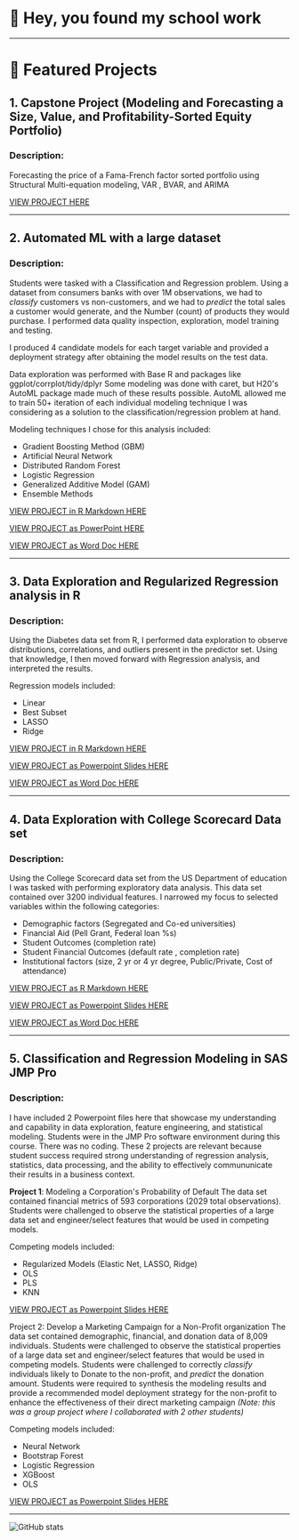 # 👋 Hey, you found my school work
---

# 📂 Featured Projects

## 1. Capstone Project (Modeling and Forecasting a Size, Value, and Profitability-Sorted Equity Portfolio) 
### **Description:**  
Forecasting the price of a Fama-French factor sorted portfolio using Structural Multi-equation modeling, VAR , BVAR, and ARIMA  


[VIEW PROJECT HERE](https://afrohner.github.io/MSQE_25/MSQE_CAPSTONE_ExecSummary.html)

---
## 2. Automated ML with a large dataset
### **Description:**  
Students were tasked with a Classification and Regression problem.
Using a dataset from consumers banks with over 1M observations, we had to *classify* customers vs non-customers, and we had to *predict* the total sales a customer would generate, and the Number (count) of products they would purchase. I performed data quality inspection, exploration, model training and testing.

I produced 4 candidate models for each target variable and provided a deployment strategy after obtaining the model results on the test data.

Data exploration was performed with Base R and packages like ggplot/corrplot/tidy/dplyr
Some modeling was done with caret, but H20's AutoML package made much of these results possible.
AutoML allowed me to train 50+ iteration of each individual modeling technique I was considering as a solution to the classification/regression problem at hand.

Modeling techniques I chose for this analysis included:
  - Gradient Boosting Method (GBM)
  - Artificial Neural Network
  - Distributed Random Forest
  - Logistic Regression
  - Generalized Additive Model (GAM)
  - Ensemble Methods
    
[VIEW PROJECT in R Markdown HERE](https://afrohner.github.io/MSQE_25/ECON_562_FINALPROJ_mod_AF_vFinal.html)

[VIEW PROJECT as PowerPoint HERE](https://afrohner.github.io/MSQE_25/ECON_562_Final_AF_pptx.pdf)

[VIEW PROJECT as Word Doc HERE](https://afrohner.github.io/MSQE_25/ECON_562_FINAL_PROJ_REPORT_AF_VFinal.pdf)

---

## 3. Data Exploration and Regularized Regression analysis in R
### **Description:**  
Using the Diabetes data set from R, I performed data exploration to observe distributions, correlations, and outliers present in the predictor set.
Using that knowledge, I then moved forward with Regression analysis, and interpreted the results.

Regression models included:
- Linear
- Best Subset
- LASSO
- Ridge

[VIEW PROJECT in R Markdown HERE](https://afrohner.github.io/MSQE_25/ECON-562-PROJ2-AF.html)

[VIEW PROJECT as Powerpoint Slides HERE](https://afrohner.github.io/MSQE_25/ECON_562_Project2_AF_PDFversion.pdf)

[VIEW PROJECT as Word Doc HERE](https://afrohner.github.io/MSQE_25/ECON_562_PROJ_2_REPORT_AF_pdf.pdf)

---

## 4. Data Exploration with College Scorecard Data set
### **Description:**  
Using the College Scorecard data set from the US Department of education I was tasked with performing exploratory data analysis. This data set contained over 3200 individual features. I narrowed my focus to selected variables within the following categories: 
  - Demographic factors (Segregated and Co-ed universities)
  - Financial Aid (Pell Grant, Federal loan %s)
  - Student Outcomes (completion rate)
  - Student Financial Outcomes (default rate , completion rate)
  - Institutional factors (size, 2 yr or 4 yr degree, Public/Private, Cost of attendance)

[VIEW PROJECT as R Markdown HERE](https://afrohner.github.io/MSQE_25/562_PROJ1_AF.html)

[VIEW PROJECT as Powerpoint Slides HERE](https://afrohner.github.io/MSQE_25/ECON_562_Project1_AF_pdfversion.pdf)

[VIEW PROJECT as Word Doc HERE](https://afrohner.github.io/MSQE_25/ECON_562_PROJECT_1_REPORT_AF_pdf.pdf)

---

## 5. Classification and Regression Modeling in SAS JMP Pro
### **Description:**  
I have included 2 Powerpoint files here that showcase my understanding and capability in data exploration, feature engineering, and statistical modeling. Students were in the JMP Pro software environment during this course. There was no coding. These 2 projects are relevant because student success required strong understanding of regression analysis, statistics, data processing, and the ability to effectively commununicate their results in a business context.

**Project 1**: Modeling a Corporation's Probability of Default
The data set contained financial metrics of 593 corporations (2029 total observations). Students were challenged to observe the statistical properties of a large data set and engineer/select features that would be used in competing models.

Competing models included:
  - Regularized Models (Elastic Net, LASSO, Ridge)
  - OLS
  - PLS
  - KNN
    
[VIEW PROJECT as Powerpoint Slides HERE](https://afrohner.github.io/MSQE_25/ECON_561_Midterm_PDF_AF.pdf)

Project 2: Develop a Marketing Campaign for a Non-Profit organization
The data set contained demographic, financial, and donation data of 8,009 individuals. Students were challenged to observe the statistical properties of a large data set and engineer/select features that would be used in competing models.
Students were challenged to correctly *classify* individuals likely to Donate to the non-profit, and *predict* the donation amount.
Students were required to synthesis the modeling results and provide a recommended model deployment strategy for the non-profit to enhance the effectiveness of their direct marketing campaign *(Note: this was a group project where I collaborated with 2 other students)*

Competing models included:
  - Neural Network
  - Bootstrap Forest
  - Logistic Regression
  - XGBoost
  - OLS
    
[VIEW PROJECT as Powerpoint Slides HERE](https://afrohner.github.io/MSQE_25/ECON_561_Final_Presentation_SL_FM_AF.pdf)

---

<!-- Optionally include GitHub Stats Badge or visitor counter -->
![GitHub stats](https://github-readme-stats.vercel.app/api?username=yourusername&show_icons=true&hide=prs)

